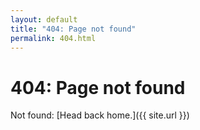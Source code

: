 ```yaml
---
layout: default
title: "404: Page not found"
permalink: 404.html
---
```


# 404: Page not found
Not found: [Head back home.]({{ site.url }})

